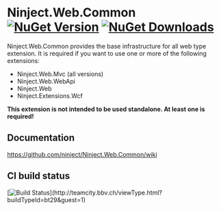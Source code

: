 # Ninject.Web.Common [![NuGet Version](http://img.shields.io/nuget/v/Ninject.Web.Common.svg?style=flat)](https://www.nuget.org/packages/Ninject.Web.Common/) [![NuGet Downloads](http://img.shields.io/nuget/dt/Ninject.Web.Common.svg?style=flat)](https://www.nuget.org/packages/Ninject.Web.Common/)

Ninject.Web.Common provides the base infrastructure for all web type extension. It is required if you want to use one or more of the following extensions:

- Ninject.Web.Mvc (all versions)
- Ninject.Web.WebApi
- Ninject.Web
- Ninject.Extensions.Wcf

**This extension is not intended to be used standalone. At least one is required!**

## Documentation

https://github.com/ninject/Ninject.Web.Common/wiki

## CI build status
[![Build Status](https://teamcity.bbv.ch/app/rest/builds/buildType:(id:bt29)/statusIcon)](http://teamcity.bbv.ch/viewType.html?buildTypeId=bt29&guest=1)